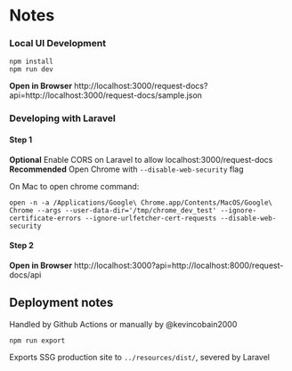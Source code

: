 # Notes

### Local UI Development


```
npm install
npm run dev
```

**Open in Browser** http://localhost:3000/request-docs?api=http://localhost:3000/request-docs/sample.json


### Developing with Laravel

#### Step 1

**Optional** Enable CORS on Laravel to allow localhost:3000/request-docs
**Recommended** Open Chrome with `--disable-web-security` flag

On Mac to open chrome command:

```
open -n -a /Applications/Google\ Chrome.app/Contents/MacOS/Google\ Chrome --args --user-data-dir='/tmp/chrome_dev_test' --ignore-certificate-errors --ignore-urlfetcher-cert-requests --disable-web-security
```



#### Step 2

**Open in Browser** http://localhost:3000?api=http://localhost:8000/request-docs/api


## Deployment notes

Handled by Github Actions or manually by @kevincobain2000

```
npm run export
```

Exports SSG production site to `../resources/dist/`, severed by Laravel


